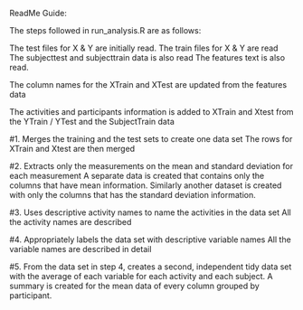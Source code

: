 ReadMe Guide:

The steps followed in run_analysis.R are as follows:

The test files for X & Y are initially read.
The train files for X & Y are read
The subjecttest and subjecttrain data is also read
The features text is also read.

The column names for the XTrain and XTest are updated from the features data

The activities and participants information is added to XTrain and Xtest from the YTrain / YTest and the SubjectTrain data

#1. Merges the training and the test sets to create one data set
The rows for XTrain and Xtest are then merged

#2. Extracts only the measurements on the mean and standard deviation for each measurement
A separate data is created that contains only the columns that have mean information. Similarly another dataset is created with only the columns that has the standard deviation information.

#3. Uses descriptive activity names to name the activities in the data set
All the activity names are described

#4. Appropriately labels the data set with descriptive variable names
All the variable names are described in detail

#5. From the data set in step 4, creates a second, independent tidy data set with the average of each variable for each activity and each subject.
A summary is created for the mean data of every column grouped by participant. 